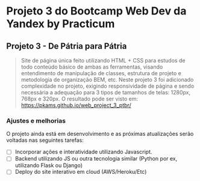 # Projeto 3 do Bootcamp Web Dev da Yandex by Practicum
## Projeto 3 - De Pátria para Pátria

> Site de página única feito utilizando HTML + CSS para estudos de todo conteúdo básico de ambas as ferramentas, visando entendimento de manipulação de classes, estrutura de projeto e metodologia de organização BEM, etc.
> Neste projeto 3 foi adicionado complexidade no projeto, exigindo responsividade de página e sendo necessária a adequação para 3 tipos de tamanhos de telas: 1280px, 768px e 320px.
> O resultado pode ser visto em: https://pkams.github.io/web_project_3_ptbr/

### Ajustes e melhorias

O projeto ainda está em desenvolvimento e as próximas atualizações serão voltadas nas seguintes tarefas:

- [ ] Incorporar ações e interatividade utilizando Javascript.
- [ ] Backend utilizando JS ou outra tecnologia similar (Python por ex, utilizando Flask ou Django)
- [ ] Deploy do site interativo em cloud (AWS/Heroku/Etc)
